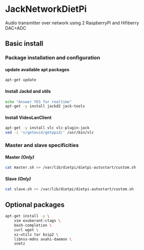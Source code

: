 # JackNetworkDietPi

Audio transmitter over network using 2 RaspberryPi and Hifiberry DAC+ADC

## Basic install

### Package installation and configuration

#### update available apt packages

```bash
apt-get update
```

#### Install Jackd and utils

```bash
echo "Answer YES for realtime"
apt-get -y install jackd2 jack-tools
```

#### Install VideoLanClient

```bash
apt-get -y install vlc vlc-plugin-jack
sed -i 's/geteuid/getppid/' /usr/bin/vlc
```

### Master and slave specificities

#### Master _(Only)_

```bash
cat master.sh >> /var/lib/dietpi/dietpi-autostart/custom.sh
```

#### Slave _(Only)_

```bash
cat slave.sh >> /var/lib/dietpi/dietpi-autostart/custom.sh
```

## Optional packages

```bash
apt-get install -y \
    vim exuberant-ctags \
    bash-completion \
    curl wget \
    xz-utils tar bzip2 \
    libnss-mdns avahi-daemon \
    snetz
```
